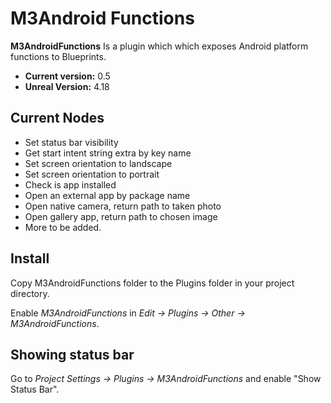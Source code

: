 # M3Android Functions

**M3AndroidFunctions** Is a plugin which which exposes Android platform functions to Blueprints.

* **Current version:** 0.5
* **Unreal Version:** 4.18

## Current Nodes
* Set status bar visibility
* Get start intent string extra by key name
* Set screen orientation to landscape
* Set screen orientation to portrait
* Check is app installed
* Open an external app by package name
* Open native camera, return path to taken photo
* Open gallery app, return path to chosen image
* More to be added.

## Install
Copy M3AndroidFunctions folder to the Plugins folder in your project directory.


Enable *M3AndroidFunctions* in *Edit -> Plugins -> Other -> M3AndroidFunctions*.

## Showing status bar
Go to *Project Settings -> Plugins -> M3AndroidFunctions* and enable "Show Status Bar".
